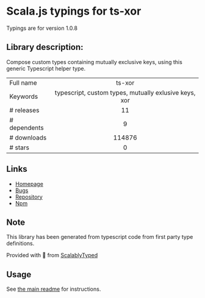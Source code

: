 
# Scala.js typings for ts-xor

Typings are for version 1.0.8

## Library description:
Compose custom types containing mutually exclusive keys, using this generic Typescript helper type.

|                    |                 |
| ------------------ | :-------------: |
| Full name          | ts-xor |
| Keywords           | typescript, custom types, mutually exlusive keys, xor |
| # releases         | 11 |
| # dependents       | 9 |
| # downloads        | 114876 |
| # stars            | 0 |

## Links
- [Homepage](https://github.com/maninak/ts-xor#README.md)
- [Bugs](https://github.com/maninak/ts-xor/issues)
- [Repository](https://github.com/maninak/ts-xor)
- [Npm](https://www.npmjs.com/package/ts-xor)
    


## Note
This library has been generated from typescript code from first party type definitions.

Provided with :purple_heart: from [ScalablyTyped](https://github.com/oyvindberg/ScalablyTyped)

## Usage
See [the main readme](../../readme.md) for instructions.


